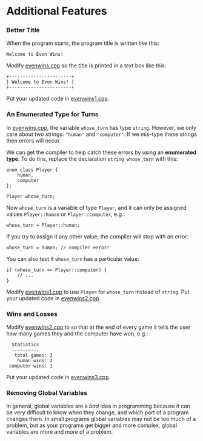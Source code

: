 # Additional Features

### Better Title

When the program starts, the program title is written like this:

```
Welcome to Even Wins!
```

Modify [evenwins.cpp](evenwins.cpp) so the title is printed in a text box like
this:

```
+-----------------------+
| Welcome to Even Wins! |
+-----------------------+
```

Put your updated code in [evenwins1.cpp](evenwins1.cpp).


### An Enumerated Type for Turns

In [evenwins.cpp](evenwins.cpp), the variable `whose_turn` has type `string`.
However, we only care about two strings: `"human"` and `"computer"`. If we
mis-type these strings then errors will occur.

We can get the compiler to help catch these errors by using an **enumerated
type**. To do this, replace the declaration `string whose_turn` with this:

```
enum class Player {
    human,
    computer
};

Player whose_turn;
```

Now `whose_turn` is a variable of type `Player`, and it can only be assigned
values `Player::human` or `Player::computer`, e.g.:

```
whose_turn = Player::human;
```

If you try to assign it any other value, the compiler will stop with an error:

```
whose_turn = human; // compiler error!
```

You can also test if `whose_turn` has a particular value:

```
if (whose_turn == Player::computer) {
	// ...
}
```

Modify [evenwins1.cpp](evenwins1.cpp) to use `Player` for `whose_turn` instead
of `string`. Put your updated code in [evenwins2.cpp](evenwins2.cpp).


### Wins and Losses

Modify [evenwins2.cpp](evenwins2.cpp) to so that at the end of every game it
tells the user how many games they and the computer have won, e.g.:

```
  Statistics
  ----------
   total games: 3
    human wins: 2
 computer wins: 1
```

Put your updated code in [evenwins3.cpp](evenwins2.cpp).


### Removing Global Variables

In general, global variables are a *bad* idea in programming because it can be
very difficult to know when they change, and which part of a program changes
them. In small programs global variables may not be too much of a problem, but
as your programs get bigger and more complex, global variables are more and
more of a problem.
